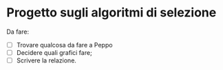 # Progetto sugli algoritmi di selezione

Da fare:
- [ ] Trovare qualcosa da fare a Peppo
- [ ] Decidere quali grafici fare;
- [ ] Scrivere la relazione.
